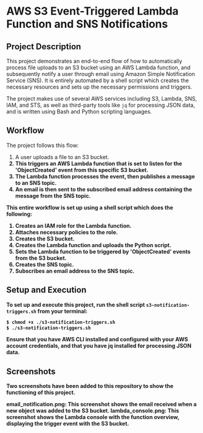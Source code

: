 # AWS S3 Event-Triggered Lambda Function and SNS Notifications

## Project Description

This project demonstrates an end-to-end flow of how to automatically process file uploads to an S3 bucket using an AWS Lambda function, and subsequently notify a user through email using Amazon Simple Notification Service (SNS). It is entirely automated by a shell script which creates the necessary resources and sets up the necessary permissions and triggers.

The project makes use of several AWS services including S3, Lambda, SNS, IAM, and STS, as well as third-party tools like `jq` for processing JSON data, and is written using Bash and Python scripting languages.

## Workflow

The project follows this flow:

1. A user uploads a file to an S3 bucket.<b>
2. This triggers an AWS Lambda function that is set to listen for the 'ObjectCreated' event from this specific S3 bucket.<b>
3. The Lambda function processes the event, then publishes a message to an SNS topic.<b>
4. An email is then sent to the subscribed email address containing the message from the SNS topic.<b>

This entire workflow is set up using a shell script which does the following:

1. Creates an IAM role for the Lambda function.<b>
2. Attaches necessary policies to the role.<b>
3. Creates the S3 bucket.<b>
4. Creates the Lambda function and uploads the Python script.<b>
5. Sets the Lambda function to be triggered by 'ObjectCreated' events from the S3 bucket.<b>
6. Creates the SNS topic.<b>
7. Subscribes an email address to the SNS topic.<b>

## Setup and Execution

To set up and execute this project, run the shell script `s3-notification-triggers.sh` from your terminal:

```bash
$ chmod +x ./s3-notification-triggers.sh
$ ./s3-notification-triggers.sh
```
Ensure that you have AWS CLI installed and configured with your AWS account credentials, and that you have jq installed for processing JSON data.

## Screenshots
Two screenshots have been added to this repository to show the functioning of this project.

email_notification.png: This screenshot shows the email received when a new object was added to the S3 bucket.
lambda_console.png: This screenshot shows the Lambda console with the function overview, displaying the trigger event with the S3 bucket.
